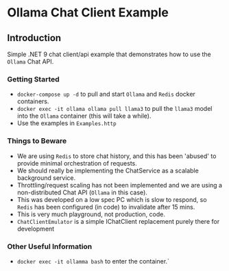 # Ollama Chat Client Example

## Introduction
Simple .NET 9 chat client/api example that demonstrates how to use the `Ollama` Chat API.

### Getting Started
- `docker-compose up -d` to pull and start `Ollama` and `Redis` docker containers.
- `docker exec -it ollama ollama pull llama3` to pull the `llama3` model into the `Ollama` container (this will take a while).
- Use the examples in `Examples.http`

### Things to Beware
- We are using `Redis` to store chat history, and this has been 'abused' to provide minimal orchestration of requests.
- We should really be implementing the ChatService as a scalable background service.
- Throttling/request scaling has not been implemented and we are using a non-distributed Chat API (`Ollama` in this case).
- This was developed on a low spec PC which is slow to respond, so `Redis` has been configured (in code) to invalidate after 15 mins.
- This is very much playground, not production, code.
- `ChatClientEmulator` is a simple IChatClient replacement purely there for development

### Other Useful Information
- `docker exec -it ollamma bash` to enter the container.`
